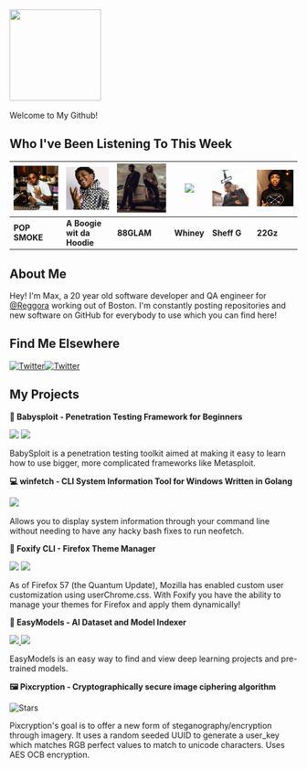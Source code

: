 <img src="https://octodex.github.com/images/daftpunktocat-thomas.gif" height="160px" width="160px">

Welcome to My Github!

## Who I've Been Listening To This Week

| <img src=https://raw.githubusercontent.com/M4cs/M4cs/master/artist_images/30b386be3832ff63ffa1d8d182480c6b.jpg/> | <img src=https://raw.githubusercontent.com/M4cs/M4cs/master/artist_images/31ab24b4359852319e67c63b60764771.jpg/> | <img src=https://raw.githubusercontent.com/M4cs/M4cs/master/artist_images/2096fd0f405e5254a24589361e51b5db.jpg/> | <img src=https://raw.githubusercontent.com/M4cs/M4cs/master/artist_images/d874e5f8b505faa385c7eab1ca4778ff.jpg/> | <img src=https://raw.githubusercontent.com/M4cs/M4cs/master/artist_images/dee231e40268c3615851a139b4f59164.jpg/> | <img src=https://raw.githubusercontent.com/M4cs/M4cs/master/artist_images/484b2cf89033a0bc19aadc107330a2c1.jpg/>  |
| --- | --- | --- | --- | --- | --- |
| <b>POP SMOKE</b> | <b>A Boogie wit da Hoodie</b> | <b>88GLAM</b> | <b>Whiney</b> | <b>Sheff G</b> | <b>22Gz</b>  |


## About Me

Hey! I'm Max, a 20 year old software developer and QA engineer for [@Reggora](https://github.com/Reggora) working out of Boston. I'm constantly posting repositories and new software on GitHub for everybody to use which you can find here!

## Find Me Elsewhere

<a href="https://twitter.com/maxbridgland" target="_blank"><img src="https://cdn2.iconfinder.com/data/icons/social-media-2199/64/social_media_isometric_6-twitter-512.png" height="120px" width="120px" alt="Twitter"></a><a href="https://www.linkedin.com/in/maxbridgland/" target="_blank"><img src="https://cdn2.iconfinder.com/data/icons/social-media-2199/64/social_media_isometric_14-linkedin-512.png" height="120px" width="120px" alt="Twitter"></a>

## My Projects

**:baby: Babysploit - Penetration Testing Framework for Beginners**

<a href="https://pepy.tech/project/babysploit"><img src="https://pepy.tech/badge/babysploit"></a> <a href="https://github.com/M4cs/BabySploit/stargazers"><img src="https://img.shields.io/github/stars/M4cs/BabySploit.svg" atl="Stars"></a>

BabySploit is a penetration testing toolkit aimed at making it easy to learn how to use bigger,
more complicated frameworks like Metasploit.

**:computer: winfetch - CLI System Information Tool for Windows Written in Golang**

<img src="https://img.shields.io/github/stars/M4cs/winfetch">

Allows you to display system information through your command line without needing to have any hacky bash fixes to run neofetch. 

**:fox_face: Foxify CLI - Firefox Theme Manager**

<a href="https://pepy.tech/project/foxify-cli"><img src="https://pepy.tech/badge/foxify-cli"></a> <a href="https://github.com/M4cs/foxify-cli/stargazers"><img src="https://img.shields.io/github/stars/M4cs/foxify-cli"></a>

As of Firefox 57 (the Quantum Update), Mozilla has enabled custom user customization using userChrome.css. With Foxify you have the ability to manage your themes for Firefox and apply them dynamically!

**:brain: EasyModels - AI Dataset and Model Indexer**

<a href="https://pepy.tech/project/easymodels" target="_blank"><img src="https://pepy.tech/badge/easymodels" /> <a href="https://github.com/M4cs/EasyModels/stargazers"><img src="https://img.shields.io/github/stars/M4cs/EasyModels.svg" atl="Stars"></a>
  
EasyModels is an easy way to find and view deep learning projects and pre-trained models.

**:framed_picture: Pixcryption - Cryptographically secure image ciphering algorithm**

![Stars](https://img.shields.io/github/stars/M4cs/pixcryption)

Pixcryption's goal is to offer a new form of steganography/encryption through imagery. It uses a random seeded UUID to generate a user_key which matches RGB perfect values to match to unicode characters. Uses AES OCB encryption.



